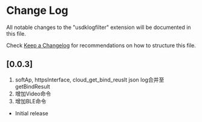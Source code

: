 # Change Log

All notable changes to the "usdklogfilter" extension will be documented in this file.

Check [Keep a Changelog](http://keepachangelog.com/) for recommendations on how to structure this file.

## [0.0.3]

1. softAp, httpsInterface, cloud_get_bind_reuslt json log合并至getBindResult
2. 增加Video命令
3. 增加BLE命令

- Initial release